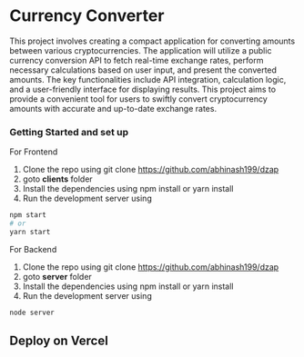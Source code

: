 # Currency Converter

This project involves creating a compact application for converting amounts between various cryptocurrencies. The application will utilize a public currency conversion API to fetch real-time exchange rates, perform necessary calculations based on user input, and present the converted amounts. The key functionalities include API integration, calculation logic, and a user-friendly interface for displaying results. This project aims to provide a convenient tool for users to swiftly convert cryptocurrency amounts with accurate and up-to-date exchange rates.

### Getting Started and set up

For Frontend
1. Clone the repo using git clone https://github.com/abhinash199/dzap
2. goto **clients** folder
3. Install the dependencies using npm install or yarn install
4. Run the development server using 
```bash
npm start
# or
yarn start
```

For Backend
1. Clone the repo using git clone https://github.com/abhinash199/dzap
2. goto **server** folder
3. Install the dependencies using npm install or yarn install
4. Run the development server using 
```bash
node server
```

## Deploy on Vercel
 
